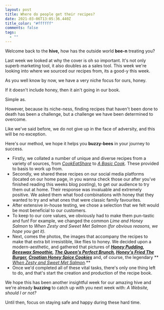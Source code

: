 ```yaml
---
layout: post
title: Where do people get their recipes?
date: 2021-03-06T13:05:36.440Z
title_color: "#ffffff"
comments: false
tags:
  - ""
---
```

Welcome back to the **hive,** how has the outside world **bee-n** treating you?

Last week we looked at why the cover is oh so important. It's not only superb marketing tool, it also doubles as a sales tool. This week we're looking into where we sourced our recipes from, its a good-y this week. 

As you well know by now, we have a very niche focus for ours, honey. 

If it doesn't include honey, then it ain't going in our book.

Simple as. 

However, because its niche-ness, finding recipes that haven't been done to death has been a challenge, but a challenge we have been determined to overcome. 

Like we've said before, we do not give up in the face of adversity, and this will be no exception. 

Here's our method, we hope it helps you **buzzy-bees** in your journey to success.

* Firstly, we collated a number of unique and diverse recipes from a variety of sources, from *[CookEatShare](https://cookeatshare.com)* to *[A Basic Cook](http://www.abasiccook.com).* These provided to basis to work up from. 
* Secondly, we shared these recipes on our social media platforms (located on our home page, in you wanna check those our after you've finished reading this weeks blog posting), to get our audience to try them out at home. Their response was invaluable and extremely positive. We asked them what food combinations with honey that they wanted to try and what ones that were classic family favourites.
* After extensive in-house testing, we chose a selection that we felt would be most beneficial to our customers. 
* To keep to our core values, we obviously had to make them pun-tastic and fun! For example, we changed the common *Lime and Honey Salmon* to *When Zesty and Sweet Met Salmon (*for obvious reasons, we hope you get it)*.*
* Next, comes the photos, the images that accompany the recipes to make that extra bit irresistible, like flies to honey. We decided upon a modern-aesthetic, and gathered that pictures of ***[Honey Pudding](https://bloggg-website.netlify.app/recipes/recipe6/), [Beeswax Smoothie](https://bloggg-website.netlify.app/recipes/recipe1/), [The Queen's Perfect Brunch](https://bloggg-website.netlify.app/recipes/recipe2/), [Honey's Fried The Burger](https://bloggg-website.netlify.app/recipes/recipe3/), [Croatian Honey Spice Cookies](https://bloggg-website.netlify.app/recipes/recipe4/)*** and, of course, the legendary ** *[When Zesty and Sweet Met Salmon](https://bloggg-website.netlify.app/recipes/recipe5/).*** 
* Once we'd completed all of these vital tasks, there's only one thing left to do, and that's start the creation and production of the recipe book.

We hope this has been another insightful week for our amazing hive and we're already **buzzing** to catch up with you next week with: *A Website, should I or not?*

Until then, focus on staying safe and happy during these hard time.
